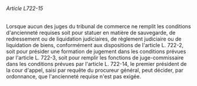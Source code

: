 ###### Article L722-15

Lorsque aucun des juges du tribunal de commerce ne remplit les conditions d'ancienneté requises soit pour statuer en matière de sauvegarde, de redressement ou de liquidation judiciaires, de règlement judiciaire ou de liquidation de biens, conformément aux dispositions de l'article L. 722-2, soit pour présider une formation de jugement dans les conditions prévues par l'article L. 722-3, soit pour remplir les fonctions de juge-commissaire dans les conditions prévues par l'article L. 722-14, le premier président de la cour d'appel, saisi par requête du procureur général, peut décider, par ordonnance, que l'ancienneté requise n'est pas exigée.

